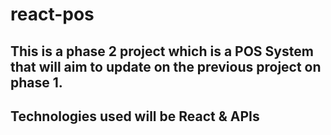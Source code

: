 # react-pos
## This is a phase 2 project which is a POS System that will aim to update on the previous project on phase 1.
## Technologies used will be React & APIs

